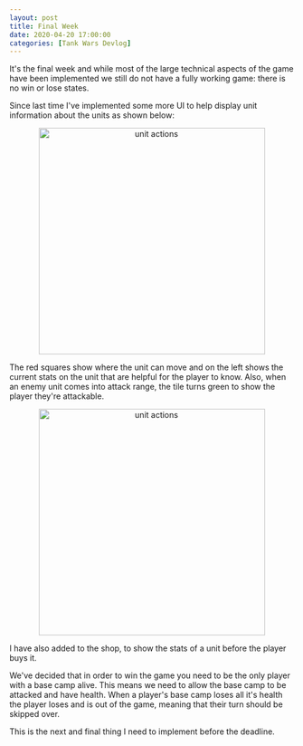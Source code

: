 ```yaml
---
layout: post
title: Final Week
date: 2020-04-20 17:00:00
categories: [Tank Wars Devlog]
---
```


It's the final week and while most of the large technical aspects of the game have been implemented we still do not have a fully working game: there is no win or lose states. 

Since last time I've implemented some more UI to help display unit information about the units as shown below:

<center>
    <img src="{{ site.baseurl }}/assets/unit_ui_stats.png" alt="unit actions" style="height: 400px;" />
</center>

The red squares show where the unit can move and on the left shows the current stats on the unit that are helpful for the player to know. Also, when an enemy unit comes into attack range, the tile turns green to show the player they're attackable.

<center>
    <img src="{{ site.baseurl }}/assets/shop_ui_stats.png" alt="unit actions" style="height: 400px;" />
</center>

I have also added to the shop, to show the stats of a unit before the player buys it. 

We've decided that in order to win the game you need to be the only player with a base camp alive. This means we need to allow the base camp to be attacked and have health. When a player's base camp loses all it's health the player loses and is out of the game, meaning that their turn should be skipped over. 

This is the next and final thing I need to implement before the deadline.